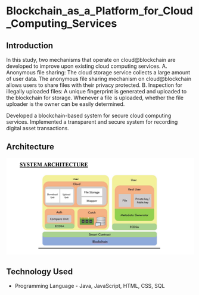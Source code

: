 # Blockchain_as_a_Platform_for_Cloud_Computing_Services

## Introduction

In this study, two mechanisms that operate on cloud@blockchain are developed to improve upon existing cloud computing services.
A. Anonymous file sharing: The cloud storage service collects a large amount of user data. The anonymous file sharing mechanism on cloud@blockchain allows users to share files with their privacy protected.
B. Inspection for illegally uploaded files: A unique fingerprint is generated and uploaded to the blockchain for storage. Whenever a file is uploaded, whether the file uploader is the owner can be easily determined. 

Developed a blockchain-based system for secure cloud computing services.
Implemented a transparent and secure system for recording digital asset transactions.

## Architecture 
<img src="System Architecture.png">

## Technology Used
- Programming Language - Java, JavaScript, HTML, CSS, SQL

